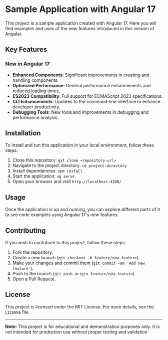 # Sample Application with Angular 17

This project is a sample application created with Angular 17. Here you will find examples and uses of the new features introduced in this version of Angular.

## Key Features

### New in Angular 17

- **Enhanced Components**: Significant improvements in creating and handling components.
- **Optimized Performance**: General performance enhancements and reduced loading times.
- **ES2023 Compatibility**: Full support for ECMAScript 2023 specifications.
- **CLI Enhancements**: Updates to the command-line interface to enhance developer productivity.
- **Debugging Tools**: New tools and improvements in debugging and performance analysis.

## Installation

To install and run this application in your local environment, follow these steps:

1. Clone this repository: `git clone <repository-url>`
2. Navigate to the project directory: `cd project-directory`
3. Install dependencies: `npm install`
4. Start the application: `ng serve`
5. Open your browser and visit `http://localhost:4200/`

## Usage

Once the application is up and running, you can explore different parts of it to see code examples using Angular 17's new features.

## Contributing

If you wish to contribute to this project, follow these steps:

1. Fork the repository.
2. Create a new branch (`git checkout -b feature/new-feature`).
3. Make your changes and commit them (`git commit -am 'Add new feature'`).
4. Push to the branch (`git push origin feature/new-feature`).
5. Open a Pull Request.

## License

This project is licensed under the MIT License. For more details, see the `LICENSE` file.

---

**Note:** This project is for educational and demonstration purposes only. It is not intended for production use without proper testing and validation.
